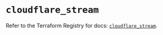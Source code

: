 # `cloudflare_stream`

Refer to the Terraform Registry for docs: [`cloudflare_stream`](https://registry.terraform.io/providers/cloudflare/cloudflare/5.7.1/docs/resources/stream).
